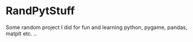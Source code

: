 # RandPytStuff
Some random project I did for fun and learning python, pygame, pandas, matplt etc. ..
